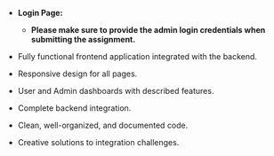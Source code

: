 - **Login Page:**
    - **Please make sure to provide the admin login credentials when submitting the assignment.** 

- Fully functional frontend application integrated with the backend.
- Responsive design for all pages.
- User and Admin dashboards with described features.
- Complete backend integration.
- Clean, well-organized, and documented code.
- Creative solutions to integration challenges.
